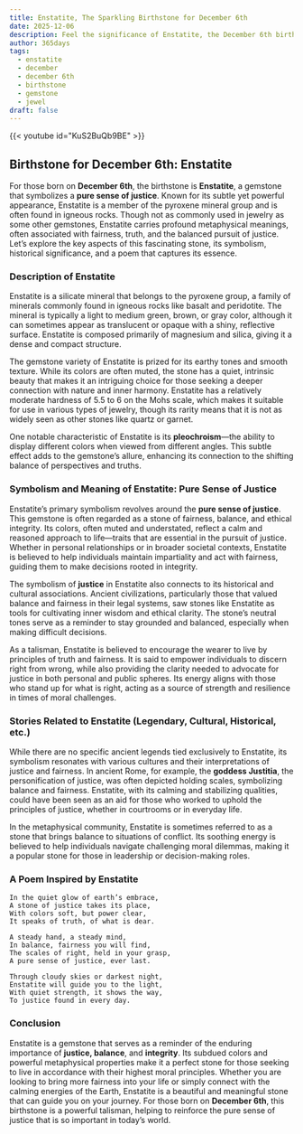```yaml
---
title: Enstatite, The Sparkling Birthstone for December 6th
date: 2025-12-06
description: Feel the significance of Enstatite, the December 6th birthstone symbolizing Pure sense of justice. Let its beauty and meaning brighten your day.
author: 365days
tags:
  - enstatite
  - december
  - december 6th
  - birthstone
  - gemstone
  - jewel
draft: false
---
```


{{< youtube id="KuS2BuQb9BE" >}}

## Birthstone for December 6th: Enstatite

For those born on **December 6th**, the birthstone is **Enstatite**, a gemstone that symbolizes a **pure sense of justice**. Known for its subtle yet powerful appearance, Enstatite is a member of the pyroxene mineral group and is often found in igneous rocks. Though not as commonly used in jewelry as some other gemstones, Enstatite carries profound metaphysical meanings, often associated with fairness, truth, and the balanced pursuit of justice. Let’s explore the key aspects of this fascinating stone, its symbolism, historical significance, and a poem that captures its essence.

### Description of Enstatite

Enstatite is a silicate mineral that belongs to the pyroxene group, a family of minerals commonly found in igneous rocks like basalt and peridotite. The mineral is typically a light to medium green, brown, or gray color, although it can sometimes appear as translucent or opaque with a shiny, reflective surface. Enstatite is composed primarily of magnesium and silica, giving it a dense and compact structure.

The gemstone variety of Enstatite is prized for its earthy tones and smooth texture. While its colors are often muted, the stone has a quiet, intrinsic beauty that makes it an intriguing choice for those seeking a deeper connection with nature and inner harmony. Enstatite has a relatively moderate hardness of 5.5 to 6 on the Mohs scale, which makes it suitable for use in various types of jewelry, though its rarity means that it is not as widely seen as other stones like quartz or garnet.

One notable characteristic of Enstatite is its **pleochroism**—the ability to display different colors when viewed from different angles. This subtle effect adds to the gemstone’s allure, enhancing its connection to the shifting balance of perspectives and truths.

### Symbolism and Meaning of Enstatite: Pure Sense of Justice

Enstatite’s primary symbolism revolves around the **pure sense of justice**. This gemstone is often regarded as a stone of fairness, balance, and ethical integrity. Its colors, often muted and understated, reflect a calm and reasoned approach to life—traits that are essential in the pursuit of justice. Whether in personal relationships or in broader societal contexts, Enstatite is believed to help individuals maintain impartiality and act with fairness, guiding them to make decisions rooted in integrity.

The symbolism of **justice** in Enstatite also connects to its historical and cultural associations. Ancient civilizations, particularly those that valued balance and fairness in their legal systems, saw stones like Enstatite as tools for cultivating inner wisdom and ethical clarity. The stone’s neutral tones serve as a reminder to stay grounded and balanced, especially when making difficult decisions.

As a talisman, Enstatite is believed to encourage the wearer to live by principles of truth and fairness. It is said to empower individuals to discern right from wrong, while also providing the clarity needed to advocate for justice in both personal and public spheres. Its energy aligns with those who stand up for what is right, acting as a source of strength and resilience in times of moral challenges.

### Stories Related to Enstatite (Legendary, Cultural, Historical, etc.)

While there are no specific ancient legends tied exclusively to Enstatite, its symbolism resonates with various cultures and their interpretations of justice and fairness. In ancient Rome, for example, the **goddess Justitia**, the personification of justice, was often depicted holding scales, symbolizing balance and fairness. Enstatite, with its calming and stabilizing qualities, could have been seen as an aid for those who worked to uphold the principles of justice, whether in courtrooms or in everyday life.

In the metaphysical community, Enstatite is sometimes referred to as a stone that brings balance to situations of conflict. Its soothing energy is believed to help individuals navigate challenging moral dilemmas, making it a popular stone for those in leadership or decision-making roles.

### A Poem Inspired by Enstatite

```
In the quiet glow of earth’s embrace,  
A stone of justice takes its place,  
With colors soft, but power clear,  
It speaks of truth, of what is dear.

A steady hand, a steady mind,  
In balance, fairness you will find,  
The scales of right, held in your grasp,  
A pure sense of justice, ever last.

Through cloudy skies or darkest night,  
Enstatite will guide you to the light,  
With quiet strength, it shows the way,  
To justice found in every day.
```

### Conclusion

Enstatite is a gemstone that serves as a reminder of the enduring importance of **justice, balance**, and **integrity**. Its subdued colors and powerful metaphysical properties make it a perfect stone for those seeking to live in accordance with their highest moral principles. Whether you are looking to bring more fairness into your life or simply connect with the calming energies of the Earth, Enstatite is a beautiful and meaningful stone that can guide you on your journey. For those born on **December 6th**, this birthstone is a powerful talisman, helping to reinforce the pure sense of justice that is so important in today’s world.